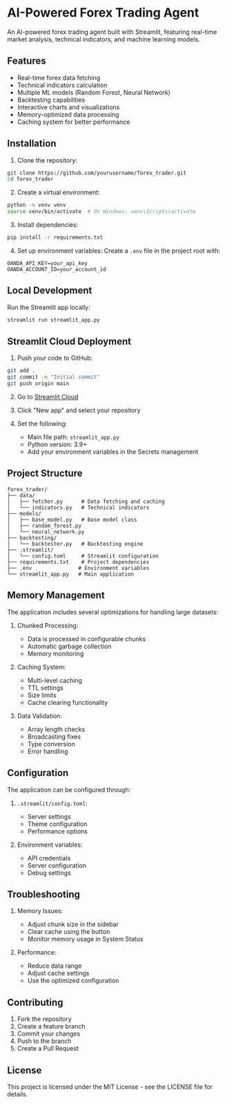 # AI-Powered Forex Trading Agent

An AI-powered forex trading agent built with Streamlit, featuring real-time market analysis, technical indicators, and machine learning models.

## Features

- Real-time forex data fetching
- Technical indicators calculation
- Multiple ML models (Random Forest, Neural Network)
- Backtesting capabilities
- Interactive charts and visualizations
- Memory-optimized data processing
- Caching system for better performance

## Installation

1. Clone the repository:
```bash
git clone https://github.com/yourusername/forex_trader.git
cd forex_trader
```

2. Create a virtual environment:
```bash
python -m venv venv
source venv/bin/activate  # On Windows: venv\Scripts\activate
```

3. Install dependencies:
```bash
pip install -r requirements.txt
```

4. Set up environment variables:
Create a `.env` file in the project root with:
```env
OANDA_API_KEY=your_api_key
OANDA_ACCOUNT_ID=your_account_id
```

## Local Development

Run the Streamlit app locally:
```bash
streamlit run streamlit_app.py
```

## Streamlit Cloud Deployment

1. Push your code to GitHub:
```bash
git add .
git commit -m "Initial commit"
git push origin main
```

2. Go to [Streamlit Cloud](https://streamlit.io/cloud)

3. Click "New app" and select your repository

4. Set the following:
   - Main file path: `streamlit_app.py`
   - Python version: 3.9+
   - Add your environment variables in the Secrets management

## Project Structure

```
forex_trader/
├── data/
│   ├── fetcher.py      # Data fetching and caching
│   └── indicators.py   # Technical indicators
├── models/
│   ├── base_model.py   # Base model class
│   ├── random_forest.py
│   └── neural_network.py
├── backtesting/
│   └── backtester.py   # Backtesting engine
├── .streamlit/
│   └── config.toml     # Streamlit configuration
├── requirements.txt    # Project dependencies
├── .env               # Environment variables
└── streamlit_app.py   # Main application
```

## Memory Management

The application includes several optimizations for handling large datasets:

1. Chunked Processing:
   - Data is processed in configurable chunks
   - Automatic garbage collection
   - Memory monitoring

2. Caching System:
   - Multi-level caching
   - TTL settings
   - Size limits
   - Cache clearing functionality

3. Data Validation:
   - Array length checks
   - Broadcasting fixes
   - Type conversion
   - Error handling

## Configuration

The application can be configured through:

1. `.streamlit/config.toml`:
   - Server settings
   - Theme configuration
   - Performance options

2. Environment variables:
   - API credentials
   - Server configuration
   - Debug settings

## Troubleshooting

1. Memory Issues:
   - Adjust chunk size in the sidebar
   - Clear cache using the button
   - Monitor memory usage in System Status

2. Performance:
   - Reduce data range
   - Adjust cache settings
   - Use the optimized configuration

## Contributing

1. Fork the repository
2. Create a feature branch
3. Commit your changes
4. Push to the branch
5. Create a Pull Request

## License

This project is licensed under the MIT License - see the LICENSE file for details.
